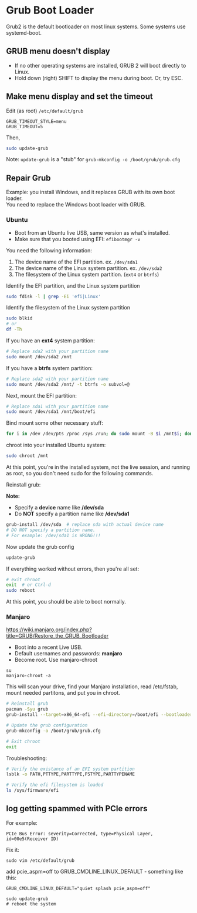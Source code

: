 # Grub Boot Loader
Grub2 is the default bootloader on most linux systems.
Some systems use systemd-boot.

## GRUB menu doesn't display
- If no other operating systems are installed, GRUB 2 will boot directly to Linux.
- Hold down (right) SHIFT to display the menu during boot. Or, try ESC.

## Make menu display and set the timeout
Edit (as root) `/etc/default/grub`
```
GRUB_TIMEOUT_STYLE=menu
GRUB_TIMEOUT=5
```
Then,
```bash
sudo update-grub
```
Note: `update-grub` is a "stub" for `grub-mkconfig -o /boot/grub/grub.cfg`

## Repair Grub
Example: you install Windows, and it replaces GRUB with its own boot loader.  
You need to replace the Windows boot loader with GRUB.

### Ubuntu
- Boot from an Ubuntu live USB, same version as what's installed.
- Make sure that you booted using EFI: `efibootmgr -v`

You need the following information:
1. The device name of the EFI partition. ex. `/dev/sda1`
2. The device name of the Linux system partition. ex. `/dev/sda2`
3. The filesystem of the Linux system partition. (`ext4` or `btrfs`)

Identify the EFI partition, and the Linux system partition
```bash
sudo fdisk -l | grep -Ei 'efi|Linux'
```
Identify the filesystem of the Linux system partition
```bash
sudo blkid
# or
df -Th
```

If you have an **ext4** system partition:

```bash
# Replace sda2 with your partition name
sudo mount /dev/sda2 /mnt
```
If you have a **btrfs** system partition:

```bash
# Replace sda2 with your partition name
sudo mount /dev/sda2 /mnt/ -t btrfs -o subvol=@
```

Next, mount the EFI partition:

```bash
# Replace sda1 with your partition name
sudo mount /dev/sda1 /mnt/boot/efi
```
Bind mount some other necessary stuff:
```bash
for i in /dev /dev/pts /proc /sys /run; do sudo mount -B $i /mnt$i; done
```
chroot into your installed Ubuntu system:
```bash
sudo chroot /mnt
```

At this point, you're in the installed system, not the live session, and running
as root, so you don't need sudo for the following commands.

Reinstall grub:

**Note:**
- Specify a **device** name like **/dev/sda**
- Do **NOT** specify a partition name like **/dev/sda1**  

```bash
grub-install /dev/sda  # replace sda with actual device name
# DO NOT specify a partition name.
# For example: /dev/sda1 is WRONG!!!
```

Now update the grub config
```bash
update-grub
```
If everything worked without errors, then you're all set:

```bash
# exit chroot
exit  # or Ctrl-d
sudo reboot
```

At this point, you should be able to boot normally.

### Manjaro
https://wiki.manjaro.org/index.php?title=GRUB/Restore_the_GRUB_Bootloader
- Boot into a recent Live USB.
- Default usernames and passwords: **manjaro**
- Become root. Use manjaro-chroot
```
su
manjaro-chroot -a
```
This will scan your drive, find your Manjaro installation, 
read /etc/fstab, mount needed partitons, and put you in chroot.

```bash
# Reinstall grub
pacman -Syu grub 
grub-install --target=x86_64-efi --efi-directory=/boot/efi --bootloader-id=manjaro --recheck

# Update the grub configuration
grub-mkconfig -o /boot/grub/grub.cfg

# Exit chroot
exit
```

Troubleshooting:
```bash
# Verify the existance of an EFI system partition
lsblk -o PATH,PTTYPE,PARTTYPE,FSTYPE,PARTTYPENAME

# Verify the efi filesystem is loaded
ls /sys/firmware/efi
```
## log getting spammed with PCIe errors
For example:
```
PCIe Bus Error: severity=Corrected, type=Physical Layer, id=00e5(Receiver ID)
```
Fix it:
```
sudo vim /etc/default/grub
```
add pcie_aspm=off to GRUB_CMDLINE_LINUX_DEFAULT - something like this:

`GRUB_CMDLINE_LINUX_DEFAULT="quiet splash pcie_aspm=off"`


```
sudo update-grub
# reboot the system
```
